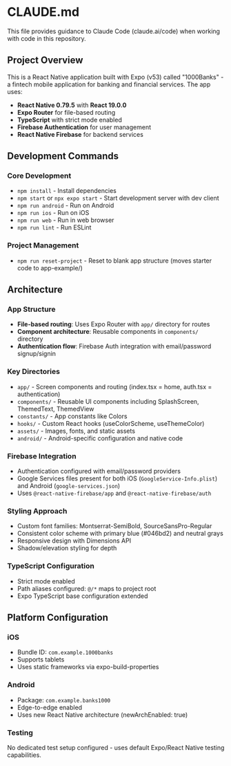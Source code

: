 # CLAUDE.md

This file provides guidance to Claude Code (claude.ai/code) when working with code in this repository.

## Project Overview

This is a React Native application built with Expo (v53) called "1000Banks" - a fintech mobile application for banking and financial services. The app uses:

- **React Native 0.79.5** with **React 19.0.0**
- **Expo Router** for file-based routing
- **TypeScript** with strict mode enabled
- **Firebase Authentication** for user management
- **React Native Firebase** for backend services

## Development Commands

### Core Development
- `npm install` - Install dependencies
- `npm start` or `npx expo start` - Start development server with dev client
- `npm run android` - Run on Android
- `npm run ios` - Run on iOS  
- `npm run web` - Run in web browser
- `npm run lint` - Run ESLint

### Project Management
- `npm run reset-project` - Reset to blank app structure (moves starter code to app-example/)

## Architecture

### App Structure
- **File-based routing**: Uses Expo Router with `app/` directory for routes
- **Component architecture**: Reusable components in `components/` directory
- **Authentication flow**: Firebase Auth integration with email/password signup/signin

### Key Directories
- `app/` - Screen components and routing (index.tsx = home, auth.tsx = authentication)
- `components/` - Reusable UI components including SplashScreen, ThemedText, ThemedView
- `constants/` - App constants like Colors
- `hooks/` - Custom React hooks (useColorScheme, useThemeColor)
- `assets/` - Images, fonts, and static assets
- `android/` - Android-specific configuration and native code

### Firebase Integration
- Authentication configured with email/password providers
- Google Services files present for both iOS (`GoogleService-Info.plist`) and Android (`google-services.json`)
- Uses `@react-native-firebase/app` and `@react-native-firebase/auth`

### Styling Approach
- Custom font families: Montserrat-SemiBold, SourceSansPro-Regular
- Consistent color scheme with primary blue (#046bd2) and neutral grays
- Responsive design with Dimensions API
- Shadow/elevation styling for depth

### TypeScript Configuration
- Strict mode enabled
- Path aliases configured: `@/*` maps to project root
- Expo TypeScript base configuration extended

## Platform Configuration

### iOS
- Bundle ID: `com.example.1000banks`
- Supports tablets
- Uses static frameworks via expo-build-properties

### Android
- Package: `com.example.banks1000`
- Edge-to-edge enabled
- Uses new React Native architecture (newArchEnabled: true)

### Testing
No dedicated test setup configured - uses default Expo/React Native testing capabilities.